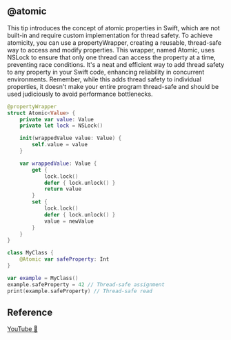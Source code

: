 ## @atomic

This tip introduces the concept of atomic properties in Swift, which are not built-in and require custom implementation for thread safety. To achieve atomicity, you can use a propertyWrapper, creating a reusable, thread-safe way to access and modify properties. This wrapper, named Atomic, uses NSLock to ensure that only one thread can access the property at a time, preventing race conditions. It's a neat and efficient way to add thread safety to any property in your Swift code, enhancing reliability in concurrent environments. Remember, while this adds thread safety to individual properties, it doesn't make your entire program thread-safe and should be used judiciously to avoid performance bottlenecks.

```swift
@propertyWrapper
struct Atomic<Value> {
    private var value: Value
    private let lock = NSLock()

    init(wrappedValue value: Value) {
        self.value = value
    }

    var wrappedValue: Value {
        get {
            lock.lock()
            defer { lock.unlock() }
            return value
        }
        set {
            lock.lock()
            defer { lock.unlock() }
            value = newValue
        }
    }
}

class MyClass {
    @Atomic var safeProperty: Int
}

var example = MyClass()
example.safeProperty = 42 // Thread-safe assignment
print(example.safeProperty) // Thread-safe read
```

## Reference

[YouTube 👀](https://youtube.com/shorts/iWetKQZxzM0?feature=share)